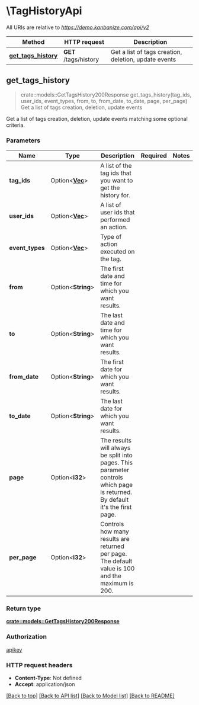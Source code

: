 # \TagHistoryApi

All URIs are relative to *https://demo.kanbanize.com/api/v2*

Method | HTTP request | Description
------------- | ------------- | -------------
[**get_tags_history**](TagHistoryApi.md#get_tags_history) | **GET** /tags/history | Get a list of tags creation, deletion, update events



## get_tags_history

> crate::models::GetTagsHistory200Response get_tags_history(tag_ids, user_ids, event_types, from, to, from_date, to_date, page, per_page)
Get a list of tags creation, deletion, update events

Get a list of tags creation, deletion, update events matching some optional criteria.

### Parameters


Name | Type | Description  | Required | Notes
------------- | ------------- | ------------- | ------------- | -------------
**tag_ids** | Option<[**Vec<i32>**](i32.md)> | A list of the tag ids that you want to get the history for. |  |
**user_ids** | Option<[**Vec<i32>**](i32.md)> | A list of user ids that performed an action. |  |
**event_types** | Option<[**Vec<String>**](String.md)> | Type of action executed on the tag. |  |
**from** | Option<**String**> | The first date and time for which you want results. |  |
**to** | Option<**String**> | The last date and time for which you want results. |  |
**from_date** | Option<**String**> | The first date for which you want results. |  |
**to_date** | Option<**String**> | The last date for which you want results. |  |
**page** | Option<**i32**> | The results will always be split into pages. This parameter controls which page is returned. By default it's the first page. |  |
**per_page** | Option<**i32**> | Controls how many results are returned per page. The default value is 100 and the maximum is 200. |  |

### Return type

[**crate::models::GetTagsHistory200Response**](getTagsHistory_200_response.md)

### Authorization

[apikey](../README.md#apikey)

### HTTP request headers

- **Content-Type**: Not defined
- **Accept**: application/json

[[Back to top]](#) [[Back to API list]](../README.md#documentation-for-api-endpoints) [[Back to Model list]](../README.md#documentation-for-models) [[Back to README]](../README.md)

